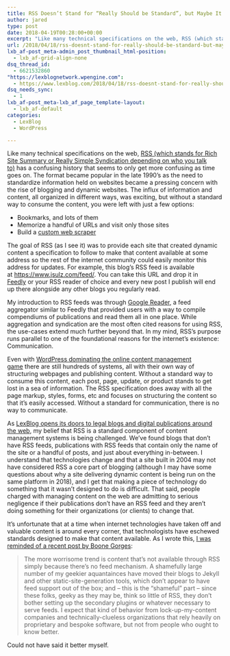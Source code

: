 ```yaml
---
title: RSS Doesn’t Stand for “Really Should be Standard”, but Maybe It Should
author: jared
type: post
date: 2018-04-19T00:28:00+00:00
excerpt: "Like many technical specifications on the web, RSS (which stands for Rich Site Summary or Really Simple Syndication depending on who you talk to) has a confusing history that seems to only get more confusing as time goes on. The format became popular in the late 1990's as the need to standardize information held on websites became a pressing concern with the rise of blogging and dynamic websites. The influx of information and content, all organized in different ways, was exciting, but without a standard way to consume the content, you were left with just a few options:"
url: /2018/04/18/rss-doesnt-stand-for-really-should-be-standard-but-maybe-it-should/
lxb_af-post_meta-admin_post_thumbnail_html-position:
  - lxb_af-grid-align-none
dsq_thread_id:
  - 6621532860
"https://lexblognetwork.wpengine.com":
  - https://www.lexblog.com/2018/04/18/rss-doesnt-stand-for-really-should-be-standard-but-maybe-it-should-2/
dsq_needs_sync:
  - 1
lxb_af-post_meta-lxb_af_page_template-layout:
  - lxb_af-default
categories:
  - LexBlog
  - WordPress

---
```

Like many technical specifications on the web, [RSS (which stands for Rich Site Summary or Really Simple Syndication depending on who you talk to)][1] has a confusing history that seems to only get more confusing as time goes on. The format became popular in the late 1990&#8217;s as the need to standardize information held on websites became a pressing concern with the rise of blogging and dynamic websites. The influx of information and content, all organized in different ways, was exciting, but without a standard way to consume the content, you were left with just a few options:

  * Bookmarks, and lots of them
  * Memorize a handful of URLs and visit only those sites
  * Build a [custom web scraper][2]

The goal of RSS (as I see it) was to provide each site that created dynamic content a specification to follow to make that content available at some address so the rest of the internet community could easily monitor this address for updates. For example, this blog&#8217;s RSS feed is available at <https://www.jsulz.com/feed/>. You can take this URL and drop it in [Feedly][3] or your RSS reader of choice and every new post I publish will end up there alongside any other blogs you regularly read.

<!--more-->

My introduction to RSS feeds was through [Google Reader][4], a feed aggregator similar to Feedly that provided users with a way to compile compendiums of publications and read them all in one place. While aggregation and syndication are the most often cited reasons for using RSS, the use-cases extend much further beyond that. In my mind, RSS&#8217;s purpose runs parallel to one of the foundational reasons for the internet&#8217;s existence: Communication.

Even with [WordPress dominating the online content management game][5] there are still hundreds of systems, all with their own way of structuring webpages and publishing content. Without a standard way to consume this content, each post, page, update, or product stands to get lost in a sea of information. The RSS specification does away with all the page markup, styles, forms, etc and focuses on structuring the content so that it&#8217;s easily accessed. Without a standard for communication, there is no way to communicate.

As [LexBlog opens its doors to legal blogs and digital publications around the web][6], my belief that RSS is a standard component of content management systems is being challenged. We&#8217;ve found blogs that don&#8217;t have RSS feeds, publications with RSS feeds that contain only the name of the site or a handful of posts, and just about everything in-between. I understand that technologies change and that a site built in 2004 may not have considered RSS a core part of blogging (although I may have some questions about why a site delivering dynamic content is being run on the same platform in 2018), and I get that making a piece of technology do something that it wasn&#8217;t designed to do is difficult. That said, people charged with managing content on the web are admitting to serious negligence if their publications don&#8217;t have an RSS feed and they aren&#8217;t doing something for their organizations (or clients) to change that.

It&#8217;s unfortunate that at a time when internet technologies have taken off and valuable content is around every corner, that technologists have eschewed standards designed to make that content available. As I wrote this, [I was reminded of a recent post by Boone Gorges][7]:

> The more worrisome trend is content that&#8217;s not available through RSS simply because there&#8217;s no feed mechanism. A shamefully large number of my geekier aquantainces have moved their blogs to Jekyll and other static-site-generation tools, which don&#8217;t appear to have feed support out of the box; and – this is the &#8220;shameful&#8221; part – since these folks, geeky as they may be, think so little of RSS, they don&#8217;t bother setting up the secondary plugins or whatever necessary to serve feeds. I expect that kind of behavior from lock-up-my-content companies and technically-clueless organizations that rely heavily on proprietary and bespoke software, but not from people who ought to know better.

Could not have said it better myself.

 [1]: https://en.wikipedia.org/wiki/RSS
 [2]: https://en.wikipedia.org/wiki/Web_scraping
 [3]: https://feedly.com/
 [4]: https://en.wikipedia.org/wiki/Google_Reader
 [5]: https://w3techs.com/technologies/overview/content_management/all
 [6]: https://www.lawsitesblog.com/2018/04/lexblog-opens-news-network-legal-bloggers.html
 [7]: https://teleogistic.net/2018/03/19/dont-forget-the-feed/